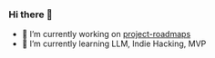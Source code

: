 ### Hi there 👋

- 🔭 I’m currently working on [project-roadmaps](https://github.com/visiodeibc/stable_diffusion)
- 🌱 I’m currently learning LLM, Indie Hacking, MVP

<!--
**visiodeibc/visiodeibc** is a ✨ _special_ ✨ repository because its `README.md` (this file) appears on your GitHub profile.

Here are some ideas to get you started:

- 🔭 I’m currently working on ...
- 🌱 I’m currently learning ...
- 👯 I’m looking to collaborate on ...
- 🤔 I’m looking for help with ...
- 💬 Ask me about ...
- 📫 How to reach me: ...
- 😄 Pronouns: ...
- ⚡ Fun fact: ...
-->
